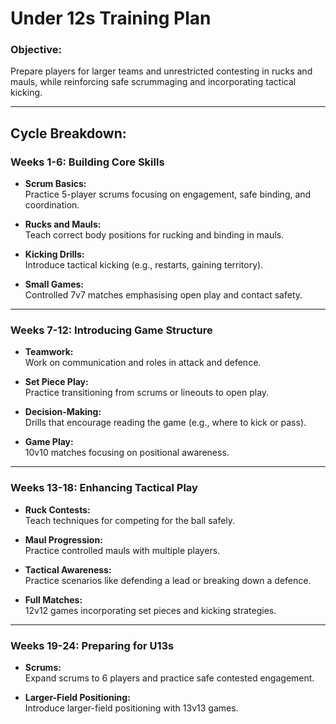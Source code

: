 # **Under 12s Training Plan**

### **Objective:**  
Prepare players for larger teams and unrestricted contesting in rucks and mauls, while reinforcing safe scrummaging and incorporating tactical kicking.

---

## **Cycle Breakdown:**

### **Weeks 1-6: Building Core Skills**
- **Scrum Basics:**  
  Practice 5-player scrums focusing on engagement, safe binding, and coordination.

- **Rucks and Mauls:**  
  Teach correct body positions for rucking and binding in mauls.

- **Kicking Drills:**  
  Introduce tactical kicking (e.g., restarts, gaining territory).

- **Small Games:**  
  Controlled 7v7 matches emphasising open play and contact safety.

---

### **Weeks 7-12: Introducing Game Structure**
- **Teamwork:**  
  Work on communication and roles in attack and defence.

- **Set Piece Play:**  
  Practice transitioning from scrums or lineouts to open play.

- **Decision-Making:**  
  Drills that encourage reading the game (e.g., where to kick or pass).

- **Game Play:**  
  10v10 matches focusing on positional awareness.

---

### **Weeks 13-18: Enhancing Tactical Play**
- **Ruck Contests:**  
  Teach techniques for competing for the ball safely.

- **Maul Progression:**  
  Practice controlled mauls with multiple players.

- **Tactical Awareness:**  
  Practice scenarios like defending a lead or breaking down a defence.

- **Full Matches:**  
  12v12 games incorporating set pieces and kicking strategies.

---

### **Weeks 19-24: Preparing for U13s**
- **Scrums:**  
  Expand scrums to 6 players and practice safe contested engagement.

- **Larger-Field Positioning:**  
  Introduce larger-field positioning with 13v13 games.